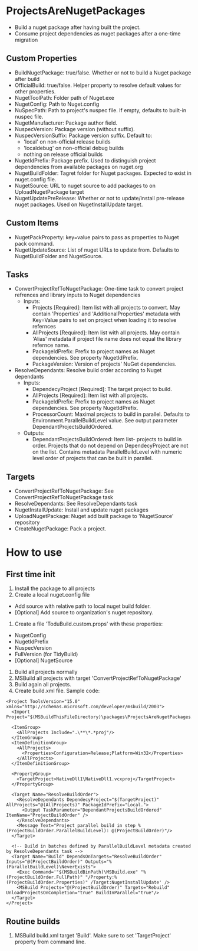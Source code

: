 # ProjectsAreNugetPackages

- Build a nuget package after having built the project.
- Consume project dependencies as nuget packages after a one-time migration

## Custom Properties

- BuildNugetPackage: true/false. Whether or not to build a Nuget package after build
- OfficialBuild: true/false. Helper property to resolve default values for other properties.
- NugetToolPath: Folder path of Nuget.exe
- NugetConfig: Path to Nuget.config
- NuSpecPath: Path to project's nuspec file. If empty, defaults to built-in nuspec file.
- NugetManufacturer: Package author field.
- NuspecVersion: Package version (without suffix).
- NuspecVersionSuffix: Package version suffix. Default to:
  - 'local' on non-official release builds
  - 'localdebug' on non-official debug builds
  - nothing on release official builds
- NugetIdPrefix: Package prefix. Used to distinguish project dependencies from available packages on nuget.org
- NugetBuildFolder: Tagret folder for Nuget packages. Expected to exist in nuget.config file.
- NugetSource: URL to nuget source to add packages to on UploadNugetPackage target
- NugetUpdatePreRelease: Whether or not to update/install pre-release nuget packages. Used on NugetInstallUpdate target.

## Custom Items

- NugetPackProperty: key=value pairs to pass as properties to Nuget pack command.
- NugetUpdateSource: List of nuget URLs to update from. Defaults to NugetBuildFolder and NugetSource.

## Tasks

- ConvertProjectRefToNugetPackage: One-time task to convert project refrences and library inputs to Nuget dependencies
  - Inputs:
    - Projects [Required]: Item list with all projects to convert. May contain 'Properties' and 'AdditionalProperties' metadata with Key=Value pairs to set on project when loading it to resolve refernces
	- AllProjects [Required]: Item list with all projects. May contain 'Alias' metadata if project file name does not equal the library refernce name.
	- PackageIdPrefix: Prefix to project names as Nuget dependencies. See property NugetIdPrefix.
	- PackageVersion: Version of projects' NuGet dependencies.
- ResolveDependants: Resolve build order according to Nuget dependants
  - Inputs:
    - DependecyProject [Required]: The target project to build.
	- AllProjects [Required]: Item list with all projects.
	- PackageIdPrefix: Prefix to project names as Nuget dependencies. See property NugetIdPrefix.
	- ProcessorCount: Maximal projects to build in parallel. Defaults to Environment.ParallelBuildLevel value. See output parameter DependantProjectsBuildOrdered.
  - Outputs:
    - DependantProjectsBuildOrdered: Item list- projects to build in order. Projects that do not depend on DependecyProject are not on the list.
	  Contains metadata ParallelBuildLevel with numeric level order of projects that can be built in parallel.

## Targets

- ConvertProjectRefToNugetPackage: See ConvertProjectRefToNugetPackage task
- ResolveDependants: See ResolveDependants task
- NugetInstallUpdate: Install and update nuget packages
- UploadNugetPackage: Nuget add built package to 'NugetSource' repository
- CreateNugetPackage: Pack a project.

# How to use

## First time init

1. Install the package to all projects
1. Create a local nuget.config file
  - Add source with relative path to local nuget build folder.
  - [Optional] Add source to organization's nuget repository.
1. Create a file 'ToduBuild.custom.props' with these properties:
  - NugetConfig
  - NugetIdPrefix
  - NuspecVersion
  - FullVersion (for TidyBuild)
  - [Optional] NugetSource
1. Build all projects normally
1. MSBuild all projects with target 'ConvertProjectRefToNugetPackage'
1. Build again all projects.
1. Create build.xml file. Sample code:
~~~~~~~~~~~
<Project ToolsVersion="15.0" xmlns="http://schemas.microsoft.com/developer/msbuild/2003">
  <Import Project="$(MSBuildThisFileDirectory)\packages\ProjectsAreNugetPackages.1.0.9\build\ProjectsAreNugetPackages.tasks"/>

  <ItemGroup>
    <AllProjects Include=".\**\*.*proj"/>
  </ItemGroup>
  <ItemDefinitionGroup>
    <AllProjects>
      <Properties>Configuration=Release;Platform=Win32</Properties>
    </AllProjects>
  </ItemDefinitionGroup>

  <PropertyGroup>
    <TargetProject>NativeDll1\NativeDll1.vcxproj</TargetProject>
  </PropertyGroup>

  <Target Name="ResolveBuildOrder">
    <ResolveDependants DependecyProject="$(TargetProject)" AllProjects="@(AllProjects)" PackageIdPrefix="Local.">
      <Output TaskParameter="DependantProjectsBuildOrdered" ItemName="ProjectBuildOrder" />
    </ResolveDependants>
    <Message Text="Project parallel build in step %(ProjectBuildOrder.ParallelBuildLevel): @(ProjectBuildOrder)"/>
  </Target>

  <!-- Build in batches defined by ParallelBuildLevel metadata created by ResolveDependants task -->
  <Target Name="Build" DependsOnTargets="ResolveBuildOrder" Inputs="@(ProjectBuildOrder)" Outputs="%(ParallelBuildLevel)\NeverExists">
    <Exec Command='"$(MSBuildBinPath)\MSBuild.exe" "%(ProjectBuildOrder.FullPath)" "/Property:%(ProjectBuildOrder.Properties)" /Target:NugetInstallUpdate' />
    <MSBuild Projects="@(ProjectBuildOrder)" Targets="Rebuild" UnloadProjectsOnCompletion="true" BuildInParallel="true"/>
  </Target>
</Project>
~~~~~~~~~~~

## Routine builds

1. MSBuild build.xml target 'Build'. Make sure to set 'TargetProject' property from command line.

